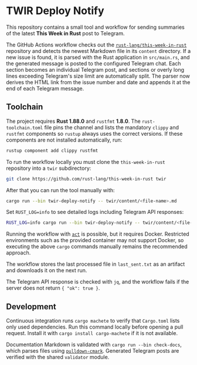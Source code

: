 # TWIR Deploy Notify

This repository contains a small tool and workflow for sending summaries of the latest **This Week in Rust** post to Telegram.

The GitHub Actions workflow checks out the [`rust-lang/this-week-in-rust`](https://github.com/rust-lang/this-week-in-rust) repository and detects the newest Markdown file in its `content` directory. If a new issue is found, it is parsed with the Rust application in `src/main.rs`, and the generated message is posted to the configured Telegram chat. Each section becomes an individual Telegram post, and sections or overly long lines exceeding Telegram's size limit are automatically split.
The parser now derives the HTML link from the issue number and date and appends it at the end of each Telegram message.

## Toolchain

The project requires **Rust 1.88.0** and `rustfmt` **1.8.0**. The `rust-toolchain.toml` file pins the channel and lists the mandatory `clippy` and `rustfmt` components so `rustup` always uses the correct versions. If these components are not installed automatically, run:

```bash
rustup component add clippy rustfmt
```

To run the workflow locally you must clone the `this-week-in-rust` repository into a `twir` subdirectory:

```bash
git clone https://github.com/rust-lang/this-week-in-rust twir
```

After that you can run the tool manually with:

```bash
cargo run --bin twir-deploy-notify -- twir/content/<file-name>.md
```

Set `RUST_LOG=info` to see detailed logs including Telegram API responses:

```bash
RUST_LOG=info cargo run --bin twir-deploy-notify -- twir/content/<file-name>.md
```

Running the workflow with [`act`](https://github.com/nektos/act) is possible, but it requires Docker.
Restricted environments such as the provided container may not support Docker, so executing the above
`cargo` commands manually remains the recommended approach.

The workflow stores the last processed file in `last_sent.txt` as an artifact and downloads it on the next run.

The Telegram API response is checked with `jq`, and the workflow fails if the server does not return `{ "ok": true }`.

## Development

Continuous integration runs `cargo machete` to verify that `Cargo.toml` lists only used dependencies. Run this command locally before opening a pull request.
Install it with `cargo install cargo-machete` if it is not available.

Documentation Markdown is validated with `cargo run --bin check-docs`, which parses files using [`pulldown-cmark`](https://crates.io/crates/pulldown-cmark).
Generated Telegram posts are verified with the shared `validator` module.
